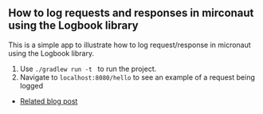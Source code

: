## How to log requests and responses in mirconaut using the Logbook library

This is a simple app to illustrate how to log request/response in micronaut using the Logbook library.

1. Use ```./gradlew run -t ``` to run the project.
2. Navigate to ```localhost:8080/hello``` to see an example of a request being logged

- [Related blog post](https://www.amuponda.com/2020/10/19/how-to-log-requests-and-responses-in-micronaut/)

